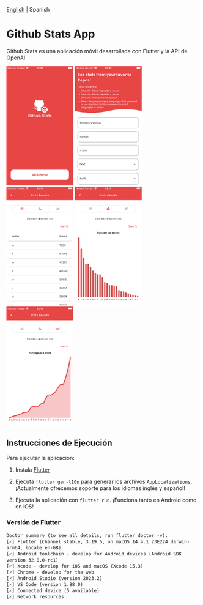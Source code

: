 [English](README.md) | Spanish


# Github Stats App

Github Stats es una aplicación móvil desarrollada con Flutter y la API de OpenAI.

<p float="left">
  <img src="./previews/preview1.png" width="175" />
  <img src="./previews/preview2.png" width="175" /> 
  <img src="./previews/preview3.png" width="175" />
  <img src="./previews/preview4.png" width="175" />
  <img src="./previews/preview5.png" width="175" />
</p>

## Instrucciones de Ejecución

Para ejecutar la aplicación:

1. Instala [Flutter](https://docs.flutter.dev/get-started/install)


2. Ejecuta `flutter gen-l10n` para generar los archivos `AppLocalizations`. ¡Actualmente ofrecemos soporte para los idiomas inglés y español!

3. Ejecuta la aplicación con `flutter run`. ¡Funciona tanto en Android como en iOS!

### Versión de Flutter

```
Doctor summary (to see all details, run flutter doctor -v):
[✓] Flutter (Channel stable, 3.19.6, on macOS 14.4.1 23E224 darwin-arm64, locale en-GB)
[✓] Android toolchain - develop for Android devices (Android SDK version 32.0.0-rc1)
[✓] Xcode - develop for iOS and macOS (Xcode 15.3)
[✓] Chrome - develop for the web
[✓] Android Studio (version 2023.2)
[✓] VS Code (version 1.88.0)
[✓] Connected device (5 available)            
[✓] Network resources
```
